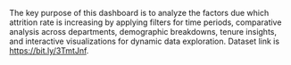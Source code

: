 The key purpose of this dashboard is to analyze the factors due which attrition rate is increasing by applying filters for time periods, comparative analysis across
 departments, demographic breakdowns, tenure insights, and interactive visualizations for dynamic data exploration. 
 Dataset link is https://bit.ly/3TmtJnf.
